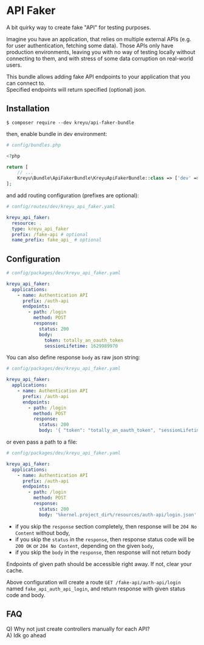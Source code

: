 # API Faker

A bit quirky way to create fake "API" for testing purposes.  

Imagine you have an application, that relies on multiple external APIs (e.g. for user authentication, fetching some data). Those APIs only have production environments, leaving you with no way of testing locally without connecting to them, and with stress of some data corruption on real-world users.

This bundle allows adding fake API endpoints to your application that you can connect to.    
Specified endpoints will return specified (optional) json.

## Installation

```
$ composer require --dev kreyu/api-faker-bundle
```

then, enable bundle in dev environment:

```php
# config/bundles.php

<?php

return [
    // ...
    Kreyu\Bundle\ApiFakerBundle\KreyuApiFakerBundle::class => ['dev' => true],
];
```

and add routing configuration (prefixes are optional):

```yaml
# config/routes/dev/kreyu_api_faker.yaml

kreyu_api_faker:
  resource: .
  type: kreyu_api_faker
  prefix: /fake-api # optional
  name_prefix: fake_api_ # optional
```

## Configuration

```yaml
# config/packages/dev/kreyu_api_faker.yaml

kreyu_api_faker:
  applications:
    - name: Authentication API
      prefix: /auth-api
      endpoints:
        - path: /login
          method: POST
          response:
            status: 200
            body:
              token: totally_an_oauth_token
              sessionLifetime: 1629989970
```

You can also define response `body` as raw json string:

```yaml
# config/packages/dev/kreyu_api_faker.yaml

kreyu_api_faker:
  applications:
    - name: Authentication API
      prefix: /auth-api
      endpoints:
        - path: /login
          method: POST
          response:
            status: 200
            body: '{ "token": "totally_an_oauth_token", "sessionLifetime": 1629989970 }'
```

or even pass a path to a file:

```yaml
# config/packages/dev/kreyu_api_faker.yaml

kreyu_api_faker:
  applications:
    - name: Authentication API
      prefix: /auth-api
      endpoints:
        - path: /login
          method: POST
          response:
            status: 200
            body: '%kernel.project_dir%/resources/auth-api/login.json'
```

- if you skip the `response` section completely, then response will be `204 No Content` without body,
- if you skip the `status` in the `response`, then response status code will be `200 OK` or `204 No Content`, depending on the given `body`,
- if you skip the `body` in the `response`, then response will not return body

Endpoints of given path should be accessible right away. If not, clear your cache.

Above configuration will create a route `GET /fake-api/auth-api/login` named `fake_api_auth_api_login`, and return response with given status code and body.

## FAQ

Q) Why not just create controllers manually for each API?  
A) Idk go ahead 